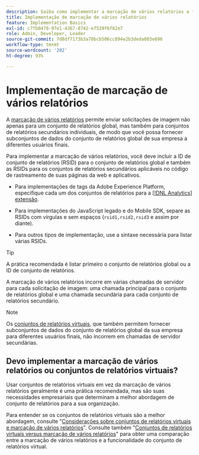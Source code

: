 ```yaml
---
description: Saiba como implementar a marcação de vários relatórios a fim de enviar uma solicitação de imagem para vários conjuntos de relatórios.
title: Implementação de marcação de vários relatórios
feature: Implementation Basics
exl-id: c7fb0478-97e1-4367-8742-e7539f6f82e7
role: Admin, Developer, Leader
source-git-commit: 7d8df7173b3a78bcb506cc894e2b3deda003e696
workflow-type: tm+mt
source-wordcount: '282'
ht-degree: 93%

---
```


# Implementação de marcação de vários relatórios

A [marcação de vários relatórios](/help/admin/admin/c-manage-report-suites/rollup-report-suite.md) permite enviar solicitações de imagem não apenas para um conjunto de relatórios global, mas também para conjuntos de relatórios secundários individuais, de modo que você possa fornecer subconjuntos de dados do conjunto de relatórios global de sua empresa a diferentes usuários finais.

Para implementar a marcação de vários relatórios, você deve incluir a ID de conjunto de relatórios (RSID) para o conjunto de relatórios global e também as RSIDs para os conjuntos de relatórios secundários aplicáveis no código de rastreamento de suas páginas da web e aplicativos.

* Para implementações de tags da Adobe Experience Platform, especifique cada um dos conjuntos de relatórios para a [[!DNL Analytics] extensão](https://experienceleague.adobe.com/docs/experience-platform/tags/extensions/adobe/analytics/overview.html?lang=pt-BR).

* Para implementações do JavaScript legado e do Mobile SDK, separe as RSIDs com vírgulas e sem espaços (`rsid1,rsid2,rsid3` e assim por diante).

* Para outros tipos de implementação, use a sintaxe necessária para listar várias RSIDs.

>[!TIP]
>
> A prática recomendada é listar primeiro o conjunto de relatórios global ou a ID de conjunto de relatórios.

A marcação de vários relatórios incorre em várias chamadas de servidor para cada solicitação de imagem: uma chamada principal para o conjunto de relatórios global e uma chamada secundária para cada conjunto de relatórios secundário.

>[!NOTE]
>
> Os [conjuntos de relatórios virtuais](/help/components/vrs/vrs-about.md), que também permitem fornecer subconjuntos de dados do conjunto de relatórios global da sua empresa para diferentes usuários finais, não incorrem em chamadas de servidor secundárias.

## Devo implementar a marcação de vários relatórios ou conjuntos de relatórios virtuais?

Usar conjuntos de relatórios virtuais em vez da marcação de vários relatórios geralmente é uma prática recomendada, mas são suas necessidades empresariais que determinam a melhor abordagem de conjunto de relatórios para a sua organização.

Para entender se os conjuntos de relatórios virtuais são a melhor abordagem, consulte &quot;[Considerações sobre conjuntos de relatórios virtuais e marcação de vários relatórios](/help/components/vrs/vrs-considerations.md)&quot;. Consulte também &quot;[Conjuntos de relatórios virtuais versus marcação de vários relatórios](/help/components/vrs/vrs-about.md#section_317E4D21CCD74BC38166D2F57D214F78)&quot; para obter uma comparação entre a marcação de vários relatórios e a funcionalidade do conjunto de relatórios virtual.
